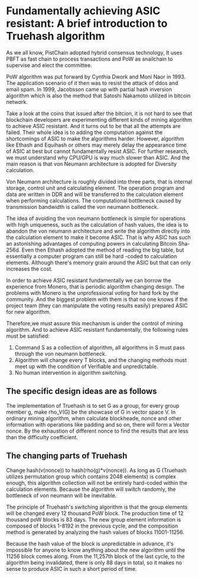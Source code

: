 # Fundamentally achieving ASIC resistant: A brief introduction to Truehash algorithm

As we all know, PistChain adopted hybrid consensus technology, It uses PBFT as fast chain to process transactions and PoW as snailchain to supervise and elect the committee.

PoW algorithm was put forward by Cynthia Dwork and Moni Naor in 1993. The application scenario of it then was to resist the attack of ddos and email spam. In 1999, Jacobsson came up with partial hash inversion algorithm which is also the method that Satoshi Nakamoto utilized in bitcoin network.

Take a look at the coins that issued after the bitcion, it is not hard to see that blockchain developers are experimenting different kinds of mining algorithm to achieve ASIC resistant. And it turns out to be that all the attempts are failed. Their whole idea is to adding the computation against the shortcomings of ASIC to make the algorithms harder. However, algorithm like Ethash and Equihash or others may merely delay the appearance time of ASIC at best but cannot fundamentally resist ASIC. For further research, we must understand why CPU/GPU is way much slower than ASIC. And the main reason is that von Neumann architecture is adopted for Diversity calculation.

Von Neumann architecture is roughly divided into three parts, that is internal storage, control unit and calculating element. The operation program and data are written in DDR and will be transferred to the calculation element when performing calculations. The computational bottleneck caused by transmission bandwidth is called the von neumann bottleneck.

The idea of avoiding the von neumann bottleneck is simple for operations with high uniqueness, such as the calculation of hash values, the idea is to abandon the von neumann architecture and write the algorithm directly into the calculation element to make it become ASIC. That is why ASIC has such an astonishing advantages of computing powers in calculating Bitcoin Sha-256d. Even then Ethash adopted the method of reading the big table, but essentially a computer program can still be hard -coded to calculation elements. Although there's memory grain around the ASIC but that can only increases the cost.

In order to achieve ASIC resistant fundamentally we can borrow the experience from Monero, that is periodic algorithm changing design. The problems with Monero is the unprofessional voting for hard fork by the community. And the biggest problem with them is that no one knows if the project team (they can manipulate the voting results easily) prepared ASIC for new algorithm.

Therefore,we must assure this mechanism is under the control of mining algorithm. And to achieve ASIC resistant fundamentally, the following rules must be satisfied:

1. Command S as a collection of algorithm, all algorithms in S must pass through the von neumann bottleneck.
2. Algorithm will change every T blocks, and the changing methods must meet up with the condition of Verifiable and unpredictable.
3. No human intervention in algorithm switching.

## The specific design ideas are as follows
The implementation of Truehash is to set G as a group, for every group member g, make rho_V(G) be the showcase of G in vector space V. In ordinary mining algorithm, when calculate blockheade, nonce and other information with operations like padding and so on, there will form a Vector nonce. By the exhaustion of different nonce to find the results that are less than the difficulty coefficient.

## The changing parts of Truehash
Change hash(v(nonce)) to hash(rho(g)*v(nonce)). As long as G (Truehash utilizes permutation group which contains 2048 elements) is complex enough, this algorithm collection will not be entirely hard-coded within the calculation elements. Because the algorithm will switch randomly, the bottleneck of von neumann will be inevitable.

The principle of Truehash's switching algorithm is that the group elements will be changed every 12 thousand PoW block. The production time of 12 thousand poW blocks is 83 days. The new group element information is composed of blocks 1-8192 in the previous cycle, and the composition method is generated by analyzing the hash values of blocks 11001-11256.

Because the hash value of the block is unpredictable in advance, it's impossible for anyone to know anything about the new algorithm until the 11256 block comes along. From the 11,257th block of the last cycle, to the algorithm being invalidated, there is only 88 days in total, so it makes no sense to produce ASIC in such a short period of time.
